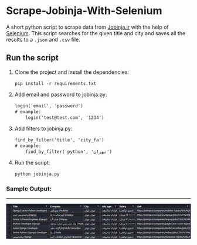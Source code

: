 # Scrape-Jobinja-With-Selenium

A short python script to scrape data from [Jobinja.ir](https://jobinja.ir/) with the help of [Selenium](https://www.selenium.dev/).
This script searches for the given title and city and saves all the results to a `.json` and `.csv` file.

## Run the script

1. Clone the project and install the dependencies:

    ```
    pip install -r requirements.txt
    ```
2. Add email and password to jobinja.py:
    ```
    login('email', 'password')
    # example:
        login('test@test.com', '1234')
    ```
3. Add filters to jobinja.py:
    ```
    find_by_filter('title', 'city_fa')
    # example:
        find_by_filter('python', 'تهران')
    ```
4. Run the script:
    ```
    python jobinja.py
    ```
### Sample Output:
---

![sample output](output/2022-12-25/django-%D8%AA%D9%87%D8%B1%D8%A7%D9%86.png)
